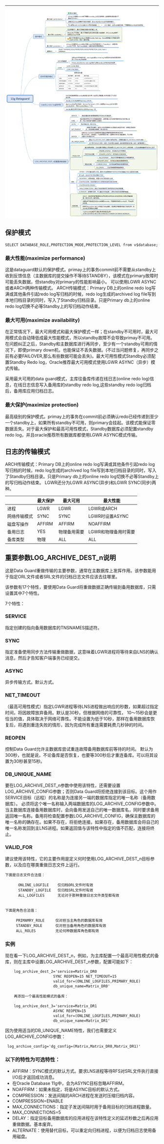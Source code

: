 
<!-- toc --> 

* * * * *
![](images/11gdg-parameters.png)

## 保护模式
```
SELECT DATABASE_ROLE,PROTECTION_MODE,PROTECTION_LEVEL from v$database; 
```

### 最大性能(maximize performance)
这是dataguard默认的保护模式。primay上的事务commit前不需要从standby上收到反馈信息（主数据库的提交操作不等待STANDBY），该模式在primary故障时可能丢失数据，但standby对primary的性能影响最小。 可以使用LGWR ASYNC或者ARCH两种传输模式。
ARCH传输模式：Primary DB上的online redo log写满或其他条件引起redo log写归档的时候，redo log生成的archived log file写到本地归档目录的同时，写入了Standby归档目录。只是Primary db上的online redo log切换不必等Standby上的写归档动作结束。
### 最大可用(maximize availability)
在正常情况下，最大可用模式和最大保护模式一样；在standby不可用时，最大可用模式会自动降低成最大性能模式，所以standby故障不会导致primay不可用。在问题纠正之后，Standby和主数据库进行再同步，至少有一个standby可用的情况下，即使primary down机，也能保证不丢失数据。(不过当问题修复，再同步之前有必要FAILOVER,那么有些数据可能会丢失)。最大可用性模式Standby必须配置Standby Redo log，Oracle推荐最大可用模式使用LGWR ASYNC（异步）模式传输。

采用最大可用的data guard模式，主库往备库传递在线日志(online redo log)信息，在线日志信息写入备用库的standby redo log,这些standby redo log归档后，备用库应用归档日志。

### 最大保护(maximize protection)
最高级别的保护模式。primay上的事务在commit前必须确认redo已经传递到至少一个standby上，如果所有standby不可用，则primary会挂起。该模式能保证零数据丢失。对于最大保护和最高可用性模式，Standby数据库必须配置standby redo log，并且oracle推荐所有数据库都使用LGWR ASYNC模式传输。


## 日志的传输模式
ARCH传输模式：Primary DB上的online redo log写满或其他条件引起redo log写归档的时候，redo log生成的archived log file写到本地归档目录的同时，写入了Standby归档目录。只是Primary db上的online redo log切换不必等Standby上的写归档动作结束。
LGWR还分为LGWR ASYNC(异步)和LGWR SYNC(同步)两种。


|    |  	最大保护  |   最大可用 |  最大性能  |
| --- | --- | --- | --- |
|  进程  |  LGWR  |   LGWR | LGWR或ARCH   |
|  网络传输模式  |  SYNC  |  SYNC  | LGWR时设置ASYNC   |
|   磁盘写操作 | AFFIRM   |   AFFIRM |  NOAFFIRM  |
|  备用日志  |  YES  |  物理备用需要  |   LGWR和物理备用时需要 |
|   备库类型 |  物理  | ALL   | ALL   |

## 重要参数LOG_ARCHIVE_DEST_n说明

这是Data Guard重做传输的主要参数，通常在主数据库上发挥作用。该参数能用于指定ORL文件或者SRL文件的归档日志文件应该去往哪里。

该参数有17个特性，要使用Data Guard将重做数据正确传输到备用数据库，只需设置其中7个特性。

7个特性：

### SERVICE 
指定创建的指向备用数据库的TNSNAMES描述符。
### SYNC 
指定准备使用同步方法传输重做数据，这意味着LGWR进程将等待来自LNS的确认消息，然后才告知客户端事务已经提交。

### ASYNC 
异步传输方式。默认方式。

### NET_TIMEOUT
（最高可用性模式）指定LGWR进程等待LNS进程做出响应的秒数，如果超过指定时间，将因故障放弃备用。默认是30秒，但根据网络的可靠性， 10～15秒会是更恰当的值，具体取决于网络可靠性。不能设置为低于10秒，那样在备用数据库恢复后，将遇到重连失败的情形，因为完成所有重连需要耗费几秒钟的时间。

### REOPEN
控制Data Guard允许主数据库尝试重连故障备用数据库前等待的时间。 默认为300秒，也就是说，不论备库是否恢复，也要等300秒后才重连备库。可以将其设置为30秒甚至15秒。

### DB_UNIQUE_NAME
要在LOG_ARCHIVE_DEST_n参数中使用该特性，还需要设置LOG_ARCHIVE_CONFIG参数；否则Data Guard将拒绝连接到该目标。这个用作SERVICE目标（远程）的名称是为连接另一端的数据库指定的唯一名称（备用数据库）。
必须将这个唯一名称输入两端数据库的LOG_ARCHIVE_CONFIG参数中。当主数据库连接备用数据库时，会向备用发送自己的唯一数据库名，同时要求备用返回唯一名称。备用将检查配置参数LOG_ARCHIVE_CONFIG，确保主数据库的唯一名称的确存在。如果不存在，将拒绝连接。如果存在，备用数据库会将自己的唯一名称发回到主LNS进程。如果返回值与该特性中指定的值不匹配，连接将终止。

### VALID_FOR
建议使用该特性，它的主要作用是定义何时使用LOG_ARCHIVE_DEST_n目标参数，以及应在哪类重做日志文件上运行。

```
下面是日志文件合法值：

      ONLINE_LOGFILE    仅归档ORL文件时有效
      STANDBY_LOGFILE   仅归档SRL文件时有效
      ALL_LOGFILES      无论对于那种重做日志文件类型都有效
      

下面是角色合法值：

     PRIMAMRY_ROLE     仅对担当主角色的数据库有效
     STANDBY_ROLE      仅对担当备用角色的数据库有效
	 ALL_ROLES         无论何种数据库角色都有效
```

### 实例
现在看一下LOG_ARCHIVE_DEST_n，例如，为主库配置一个最高可用性模式的备库，则在主库中设置LOG_ARCHIVE_DEST_n参数，配置可能如下：
```
    log_archive_dest_2='service=Matrix_DR0
                      SYNC REOPEN=15 NET_TIMEOUT=15
                      valid_for=(ONLINE_LOGFILES,PRIMARY_ROLE)
                      db_unique_name=Matrix_DR0'
                      
    再添加一个最高性能模式的备库：

    log_archive_dest_3='service=Matrix_DR1
                      ASYNC REOPEN=15
                      valid_for=(ONLINE_LOGFILES,PRIMARY_ROLE)
                      db_unique_name=Matrix_DR1'
```
因为使用适当的DB_UNIQUE_NAME特性，我们也需要定义LOG_ARCHIVE_CONFIG参数：
```
 log_archive_config='dg_config=(Matrix,Matrix_DR0,Matrix_DR1)'
 ```
### 以下的特性为可选特性：

* AFFIRM：SYNC模式的默认方式。要求LNS进程等待RFS对SRL文件执行直接I/O后才返回成功消息。
* 在Oracle Database 11g中，会为ASYNC目标忽略AFFIRM。
* NOAFFIRM：如果未指定，将是ASYNC目标的默认方式。
* COMPRESSION：发送间隔的ARCH进程在发送时压缩归档内容。
* COMPRESSION=ENABLE
* MAX_CONNECTIONS：指定子发送间隔时用于备用目标的归档进程数量。
* MAX_CONNECTIONS=5
* DELAY：指定目标备用数据库的应用进程在该特性定义的延迟秒数之后再应用重做数据。基本废弃。
* ALTERNATE：使用替代目标，可以重定向归档进程，以便为归档日志使用备用磁盘。
